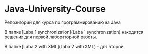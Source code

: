 # Java-University-Course
Репозиторий для курса по программированию на Java

В папке [Laba 1 synchronization](Laba 1 synchronization) находится решение для первой лабораторной работы.

В папке [Laba 2 with XML](Laba 2 with XML) - для второй.
